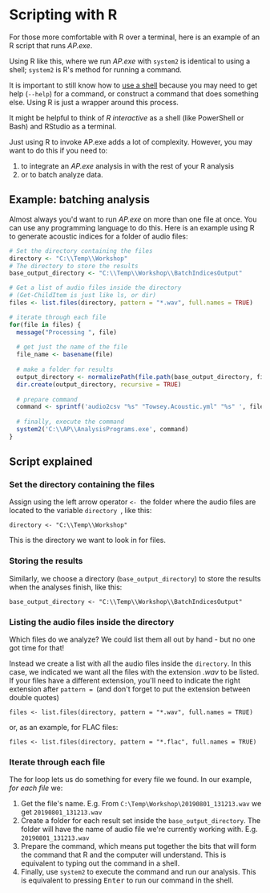 # Scripting with R

For those more comfortable with R over a terminal, here is an example of an R
script that runs *AP.exe*.

Using R like this, where we run *AP.exe* with `system2` is identical to using a
shell; `system2` is R's method for running a command.

It is important to still know how to [use a shell](xref:cli) because you may need
to get help (`--help`) for a command, or construct a command that does something else.
Using R is just a wrapper around this process.

It might be helpful to think of _R interactive_ as a shell (like PowerShell or Bash)
and RStudio as a terminal.

Just using R to invoke AP.exe adds a lot of complexity.
However, you may want to do this if you need to:

1. to integrate an _AP.exe_ analysis in with the rest of your R analysis
2. or to batch analyze data.

## Example: batching analysis

Almost always you'd want to run _AP.exe_ on more than one file at once.
You can use any programming language to do this. Here is an example using R
to generate acoustic indices for a folder of audio files:

```r
# Set the directory containing the files
directory <- "C:\\Temp\\Workshop"
# The directory to store the results
base_output_directory <- "C:\\Temp\\Workshop\\BatchIndicesOutput"

# Get a list of audio files inside the directory
# (Get-ChildItem is just like ls, or dir)
files <- list.files(directory, pattern = "*.wav", full.names = TRUE)

# iterate through each file
for(file in files) {
  message("Processing ", file) 
  
  # get just the name of the file
  file_name <- basename(file)
  
  # make a folder for results
  output_directory <- normalizePath(file.path(base_output_directory, file_name))
  dir.create(output_directory, recursive = TRUE)
  
  # prepare command
  command <- sprintf('audio2csv "%s" "Towsey.Acoustic.yml" "%s" ', file, output_directory)
  
  # finally, execute the command
  system2('C:\\AP\\AnalysisPrograms.exe', command)
}
```

## Script explained

### Set the directory containing the files

Assign using the left arrow operator `<- `the folder where the audio files
are located to the variable `directory `, like this:

`directory <- "C:\\Temp\\Workshop" `

This is the directory we want to look in for files.

### Storing the results

Similarly, we choose a directory (`base_output_directory`) to store the
results when the analyses finish, like this:

`base_output_directory <- "C:\\Temp\\Workshop\\BatchIndicesOutput"`

### Listing the audio files inside the directory

Which files do we analyze? We could list them all out by hand - but no one got
time for that!

Instead we create a list with all the audio files inside the `directory`.
In this case, we indicated we want all the files with the extension *.wav* to be
listed. If your files have a different extension, you'll need to indicate the
right extension after `pattern = `(and don't forget to put 
the extension between double quotes)

`files <- list.files(directory, pattern = "*.wav", full.names = TRUE)`

or, as an example, for FLAC files:

`files <- list.files(directory, pattern = "*.flac", full.names = TRUE)`

### Iterate through each file

The for loop lets us do something for every file we found. In our example, _for 
each file_ we:

1. Get the file's name. E.g. From `C:\Temp\Workshop\20190801_131213.wav` we get `20190801_131213.wav`
2. Create a folder for each result set inside the `base_output_directory`. The folder
   will have the name of audio file we're currently working with. E.g. `20190801_131213.wav`
3. Prepare the command, which means put together the bits that will form the 
   command that R and the computer will understand. This is equivalent to typing
   out the command in a shell.
4. Finally, use `system2` to execute the command and run our analysis.
   This is equivalent to pressing <kbd>Enter</kbd> to run our command in the shell.
